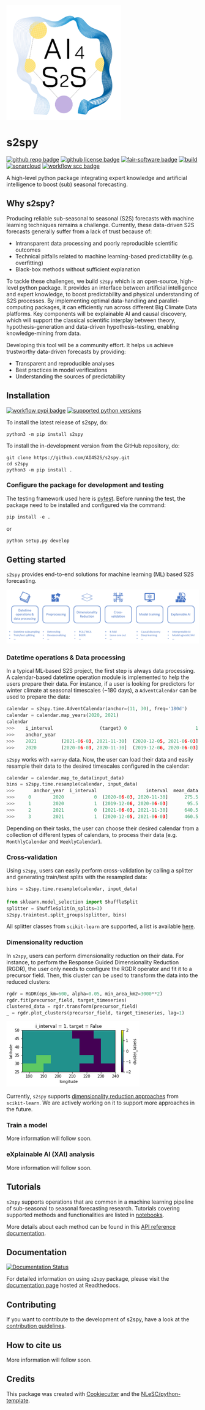 <img width="300" alt="Logo" src="./docs/assets/images/ai4s2s_logo.png">

# s2spy

[![github repo badge](https://img.shields.io/badge/github-repo-000.svg?logo=github&labelColor=gray&color=blue)](https://github.com/AI4S2S/ai4s2s)
[![github license badge](https://img.shields.io/github/license/AI4S2S/s2spy)](https://github.com/AI4S2S/s2spy)
[![fair-software badge](https://img.shields.io/badge/fair--software.eu-%E2%97%8F%20%20%E2%97%8F%20%20%E2%97%8F%20%20%E2%97%8F%20%20%E2%97%8B-yellow)](https://fair-software.eu)
[![build](https://github.com/AI4S2S/s2spy/actions/workflows/build.yml/badge.svg)](https://github.com/AI4S2S/s2spy/actions/workflows/build.yml)
[![sonarcloud](https://github.com/AI4S2S/s2spy/actions/workflows/sonarcloud.yml/badge.svg)](https://github.com/AI4S2S/s2spy/actions/workflows/sonarcloud.yml)
[![workflow scc badge](https://sonarcloud.io/api/project_badges/measure?project=AI4S2S_ai4s2s&metric=coverage)](https://sonarcloud.io/dashboard?id=AI4S2S_ai4s2s)

A high-level python package integrating expert knowledge and artificial intelligence to boost (sub) seasonal forecasting.

## Why s2spy?
Producing reliable sub-seasonal to seasonal (S2S) forecasts with machine learning techniques remains a challenge. Currently, these data-driven S2S forecasts generally suffer from a lack of trust because of:
- Intransparent data processing and poorly reproducible scientific outcomes
- Technical pitfalls related to machine learning-based predictability (e.g. overfitting)
- Black-box methods without sufficient explanation

To tackle these challenges, we build `s2spy` which is an open-source, high-level python package. It provides an interface between artificial intelligence and expert knowledge, to boost predictability and physical understanding of S2S processes. By implementing optimal data-handling and parallel-computing packages, it can efficiently run across different Big Climate Data platforms. Key components will be explainable AI and causal discovery, which will support the classical scientific interplay between theory, hypothesis-generation and data-driven hypothesis-testing, enabling knowledge-mining from data.

Developing this tool will be a community effort. It helps us achieve trustworthy data-driven forecasts by providing:
- Transparent and reproducible analyses
- Best practices in model verifications
- Understanding the sources of predictability

## Installation
[![workflow pypi badge](https://img.shields.io/pypi/v/s2spy.svg?colorB=blue)](https://pypi.python.org/project/s2spy/)
[![supported python versions](https://img.shields.io/pypi/pyversions/s2spy)](https://pypi.python.org/project/s2spy/)

To install the latest release of s2spy, do:
```console
python3 -m pip install s2spy
```

To install the in-development version from the GitHub repository, do:

```console
git clone https://github.com/AI4S2S/s2spy.git
cd s2spy
python3 -m pip install .
```

### Configure the package for development and testing
The testing framework used here is [pytest](https://pytest.org). Before running the test, the package need to be installed and configured via the command:

```py
pip install -e .
```
or
```py
python setup.py develop
```

## Getting started
`s2spy` provides end-to-end solutions for machine learning (ML) based S2S forecasting.

![workflow](./docs/assets/images/workflow.png)

### Datetime operations & Data processing
In a typical ML-based S2S project, the first step is always data processing.  A calendar-based datetime operation module is implemented to help the users prepare their data. For instance, if a user is looking for predictors for winter climate at seasonal timescales (~180 days), a `AdventCalendar` can be used to prepare the data:

```py
calendar = s2spy.time.AdventCalendar(anchor=(11, 30), freq='180d')
calendar = calendar.map_years(2020, 2021)
calendar
>>>    i_interval                 (target) 0                         1
>>>    anchor_year
>>>    2021         (2021-06-03, 2021-11-30]  (2020-12-05, 2021-06-03]
>>>    2020         (2020-06-03, 2020-11-30]  (2019-12-06, 2020-06-03]
```

`s2spy` works with `xarray` data. Now, the user can load their data and easily resample their data to the desired timescales configured in the calendar:

```py
calendar = calendar.map_to_data(input_data)
bins = s2spy.time.resample(calendar, input_data)
>>>       anchor_year  i_interval                  interval  mean_data  target
>>>     0        2020           0  (2020-06-03, 2020-11-30]      275.5    True
>>>     1        2020           1  (2019-12-06, 2020-06-03]       95.5   False
>>>     2        2021           0  (2021-06-03, 2021-11-30]      640.5    True
>>>     3        2021           1  (2020-12-05, 2021-06-03]      460.5   False
```

Depending on their tasks, the user can choose their desired calendar from a collection of different types of calendars, to process their data (e.g. `MonthlyCalendar` and `WeeklyCalendar`).

### Cross-validation
Using `s2spy`, users can easily perform cross-validation by calling a splitter and generating train/test splits with the resampled data:

```py
bins = s2spy.time.resample(calendar, input_data)

from sklearn.model_selection import ShuffleSplit
splitter = ShuffleSplit(n_splits=3)
s2spy.traintest.split_groups(splitter, bins)
```

All splitter classes from `scikit-learn` are supported, a list is available [here](https://scikit-learn.org/stable/modules/classes.html#splitter-classes).

### Dimensionality reduction
In `s2spy`, users can perform dimensionality reduction on their data. For instance, to perform the Response Guided Dimensionality Reduction (RGDR), the user only needs to configure the RGDR operator and fit it to a precursor field. Then, this cluster can be used to transform the data into the reduced clusters:
```py
rgdr = RGDR(eps_km=600, alpha=0.05, min_area_km2=3000**2)
rgdr.fit(precursor_field, target_timeseries)
clustered_data = rgdr.transform(precursor_field)
_ = rgdr.plot_clusters(precursor_field, target_timeseries, lag=1)
```
![workflow](./docs/assets/images/rgdr_clusters.png)

Currently, `s2spy` supports [dimensionality reduction approaches](https://scikit-learn.org/stable/modules/classes.html#module-sklearn.cluster) from `scikit-learn`. We are actively working on it to support more approaches in the future.

### Train a model
More information will follow soon.

### eXplainable AI (XAI) analysis
More information will follow soon.

## Tutorials
`s2spy` supports operations that are common in a machine learning pipeline of sub-seasonal to seasonal forecasting research. Tutorials covering supported methods and functionalities are listed in [notebooks](https://github.com/AI4S2S/s2spy/tree/main/notebooks).

More details about each method can be found in this [API reference documentation](https://ai4s2s.readthedocs.io/en/latest/autoapi/index.html).

## Documentation
[![Documentation Status](https://readthedocs.org/projects/ai4s2s/badge/?version=latest)](https://ai4s2s.readthedocs.io/en/latest/?badge=latest)

For detailed information on using `s2spy` package, please visit the [documentation page](https://ai4s2s.readthedocs.io/en/latest/) hosted at Readthedocs.

## Contributing

If you want to contribute to the development of s2spy,
have a look at the [contribution guidelines](docs/CONTRIBUTING.md).

## How to cite us
<!-- [![RSD](https://img.shields.io/badge/rsd-s2s-00a3e3.svg)](https://www.research-software.nl/software/s2spy) -->
<!-- [![DOI](https://zenodo.org/badge/DOI/<replace-with-created-DOI>.svg)](https://doi.org/<replace-with-created-DOI>) -->

<!--TODO: add links to zenodo and rsd. -->
More information will follow soon.

## Credits

This package was created with [Cookiecutter](https://github.com/audreyr/cookiecutter) and the [NLeSC/python-template](https://github.com/NLeSC/python-template).
